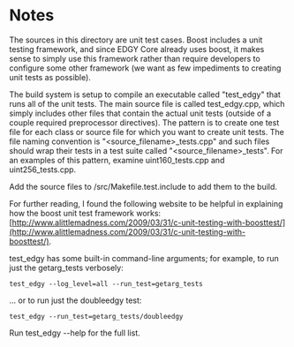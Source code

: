 # Notes
The sources in this directory are unit test cases.  Boost includes a
unit testing framework, and since EDGY Core already uses boost, it makes
sense to simply use this framework rather than require developers to
configure some other framework (we want as few impediments to creating
unit tests as possible).

The build system is setup to compile an executable called "test_edgy"
that runs all of the unit tests.  The main source file is called
test_edgy.cpp, which simply includes other files that contain the
actual unit tests (outside of a couple required preprocessor
directives).  The pattern is to create one test file for each class or
source file for which you want to create unit tests.  The file naming
convention is "<source_filename>_tests.cpp" and such files should wrap
their tests in a test suite called "<source_filename>_tests".  For an
examples of this pattern, examine uint160_tests.cpp and
uint256_tests.cpp.

Add the source files to /src/Makefile.test.include to add them to the build.

For further reading, I found the following website to be helpful in
explaining how the boost unit test framework works:
[http://www.alittlemadness.com/2009/03/31/c-unit-testing-with-boosttest/](http://www.alittlemadness.com/2009/03/31/c-unit-testing-with-boosttest/).

test_edgy has some built-in command-line arguments; for
example, to run just the getarg_tests verbosely:

    test_edgy --log_level=all --run_test=getarg_tests

... or to run just the doubleedgy test:

    test_edgy --run_test=getarg_tests/doubleedgy

Run  test_edgy --help   for the full list.

